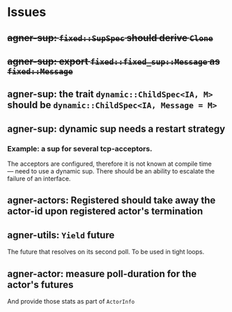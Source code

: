 # Issues

## ~~agner-sup: `fixed::SupSpec` should derive `Clone`~~

## ~~agner-sup: export `fixed::fixed_sup::Message` as `fixed::Message`~~

## agner-sup: the trait `dynamic::ChildSpec<IA, M>` should be `dynamic::ChildSpec<IA, Message = M>`

## agner-sup: dynamic sup needs a restart strategy

### Example: a sup for several tcp-acceptors.
The acceptors are configured, therefore it is not known at compile time — need to use a dynamic sup.
There should be an ability to escalate the failure of an interface.

## agner-actors: Registered should take away the actor-id upon registered actor's termination

## agner-utils: `Yield` future
The future that resolves on its second poll. To be used in tight loops.

## agner-actor: measure poll-duration for the actor's futures
And provide those stats as part of `ActorInfo`
